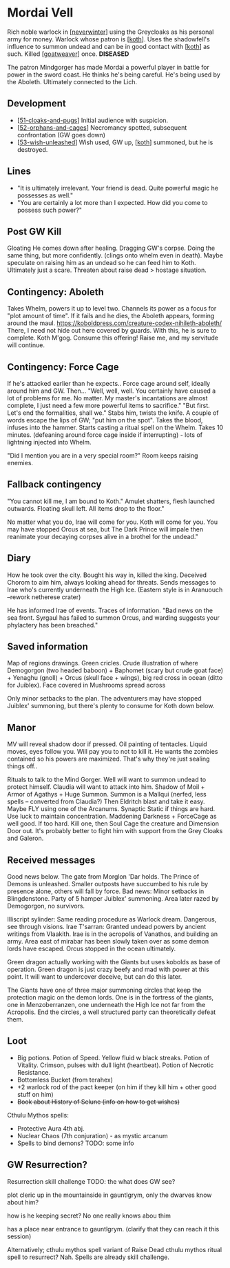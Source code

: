 # Mordai Vell
Rich noble warlock in [[neverwinter]] using the Greycloaks as his personal army for money. Warlock whose patron is [[koth]]. Uses the shadowfell's influence to summon undead and can be in good contact with [[koth]] as such.
Killed [[goatweaver]] once.
**DISEASED**

The patron Mindgorger has made Mordai a powerful player in battle for power in the sword coast. He thinks he's being careful. He's being used by the Aboleth. Ultimately connected to the Lich.

## Development
- [[51-cloaks-and-pugs]] Initial audience with suspicion.
- [[52-orphans-and-cages]] Necromancy spotted, subsequent confrontation (GW goes down)
- [[53-wish-unleashed]] Wish used, GW up, [[koth]] summoned, but he is destroyed.

## Lines
- "It is ultimately irrelevant. Your friend is dead. Quite powerful magic he possesses as well."
- "You are certainly a lot more than I expected. How did you come to possess such power?"

## Post GW Kill
Gloating
He comes down after healing. Dragging GW's corpse. Doing the same thing, but more confidently. (clings onto whelm even in death).
Maybe speculate on raising him as an undead so he can feed him to Koth. Ultimately just a scare. Threaten about raise dead > hostage situation.

## Contingency: Aboleth
Takes Whelm, powers it up to level two. Channels its power as a focus for "plot amount of time".
If it fails and he dies, the Aboleth appears, forming around the maul.
https://koboldpress.com/creature-codex-nihileth-aboleth/
There, I need not hide out here covered by guards. WIth this, he is sure to complete. Koth M'gog. Consume this offering! Raise me, and my servitude will continue.


## Contingency: Force Cage
If he's attacked earlier than he expects.. Force cage around self, ideally around him and GW.
Then...
"Well, well, well. You certainly have caused a lot of problems for me. No matter. My master's incantations are almost complete, I just need a few more powerful items to sacrifice."
"But first. Let's end the formalities, shall we." Stabs him, twists the knife. A couple of words escape the lips of GW; "put him on the spot".
Takes the blood, infuses into the hammer. Starts casting a ritual spell on the Whelm. Takes 10 minutes.  (defeaning around force cage inside if interrupting) - lots of lightning injected into Whelm.

"Did I mention you are in a very special room?"  Room keeps raising enemies.

## Fallback contingency
"You cannot kill me, I am bound to Koth." Amulet shatters, flesh launched outwards. Floating skull left. All items drop to the floor."

No matter what you do, Irae will come for you. Koth will come for you. You may have stopped Orcus at sea, but The Dark Prince will impale then reanimate your decaying corpses alive in a brothel for the undead."

## Diary
How he took over the city. Bought his way in, killed the king. Deceived Chorom to aim him, always looking ahead for threats. Sends messages to Irae who's currently underneath the High Ice. (Eastern style is in Aranuouch –rework netherese crater)

He has informed Irae of events. Traces of information. "Bad news on the sea front. Syrgaul has failed to summon Orcus, and warding suggests your phylactery has been breached."

## Saved information
Map of regions drawings. Green cricles. Crude illustration of where Demogorgon (two headed baboon) + Baphomet (scary but crude goat face) + Yenaghu (gnoll) + Orcus (skull face + wings), big red cross in ocean (ditto for Juiblex). Face covered in Mushrooms spread across

Only minor setbacks to the plan. The adventurers may have stopped Juiblex' summoning, but there's plenty to consume for Koth down below.

## Manor
MV will reveal shadow door if pressed. Oil painting of tentacles. Liquid moves, eyes follow you.
Will pay you to not to kill it. He wants the zombies contained so his powers are maximized. That's why they're just sealing things off..

Rituals to talk to the Mind Gorger. Well will want to summon undead to protect himself.
Claudia will want to attack into him.
Shadow of Moil + Armor of Agathys + Huge Summon.
Summon is a Mallqui (nerfed, less spells – converted from Claudia?)
Then Eldritch blast and take it easy. Maybe FLY using one of the Arcanums.
Synaptic Static if things are hard.
Use luck to maintain concentration.
Maddening Darkness + ForceCage as well good.
If too hard. Kill one, then Soul Cage the creature and Dimension Door out.
It's probably better to fight him with support from the Grey Cloaks and Galeron.

## Received messages
Good news below. The gate from Morglon 'Dar holds. The Prince of Demons is unleashed. Smaller outposts have succumbed to his rule by presence alone, others will fall by force.
Bad news:
Minor setbacks in Blingdenstone. Party of 5 hamper Juiblex' summoning. Area later razed by Demogorgon, no survivors.

Illiscript sylinder: Same reading procedure as Warlock dream. Dangerous, see through visions.
Irae T'sarran: Granted undead powers by ancient writings from Vlaakith. Irae is in the acropolis of Vanathos, and building an army. Area east of mirabar has been slowly taken over as some demon lords have escaped.
Orcus stopped in the ocean ultimately.

Green dragon actually working with the Giants but uses kobolds as base of operation.
Green dragon is just crazy beefy and mad with power at this point. It will want to undercover deceive, but can do this later.

The Giants have one of three major summoning circles that keep the protection magic on the demon lords. One is in the fortress of the giants, one in Menzoberranzen, one underneath the High Ice not far from the Acropolis. End the circles, a well structured party can theoretically defeat them.

## Loot
- Big potions. Potion of Speed. Yellow fluid w black streaks. Potion of Vitality. Crimson, pulses with dull light (heartbeat). Potion of Necrotic Resistance.
- Bottomless Bucket (from terahex)
- +2 warlock rod of the pact keeper (on him if they kill him + other good stuff on him)
- ~~Book about History of Selune (info on how to get wishes)~~

Cthulu Mythos spells:
- Protective Aura 4th abj.
- Nuclear Chaos (7th conjuration) - as mystic arcanum
- Spells to bind demons? TODO: some info

## GW Resurrection?
Resurrection skill challenge
TODO: the what does GW see?

plot cleric up in the mountainside
in gauntlgrym, only the dwarves know about him?

how is he keeping secret?
No one really knows abou thim

has a place near entrance to gauntlgrym.
(clarify that they can reach it this session)

Alternatively; cthulu mythos spell variant of Raise Dead
cthulu mythos ritual spell to resurrect? Nah. Spells are already skill challenge.

[//begin]: # "Autogenerated link references for markdown compatibility"
[neverwinter]: ../north/neverwinter "Neverwinter"
[koth]: koth "Koth M'gog"
[goatweaver]: ../pcs/goatweaver "Goatweaver"
[51-cloaks-and-pugs]: ../recaps/51-cloaks-and-pugs "51-cloaks-and-pugs"
[52-orphans-and-cages]: ../recaps/52-orphans-and-cages "52-orphans-and-cages"
[53-wish-unleashed]: ../recaps/53-wish-unleashed "53-wish-unleashed"
[//end]: # "Autogenerated link references"
